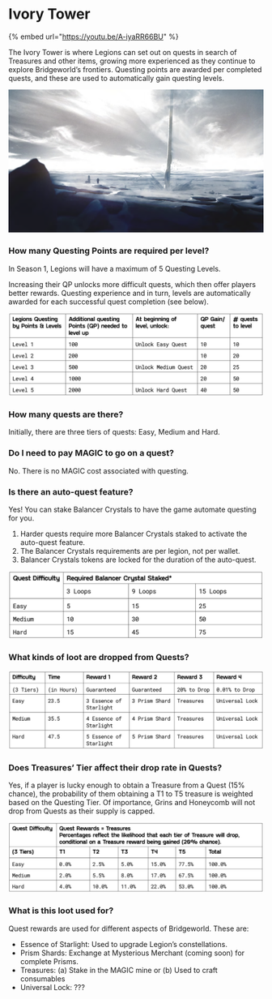 # Ivory Tower

{% embed url="https://youtu.be/A-iyaRR66BU" %}

The Ivory Tower is where Legions can set out on quests in search of Treasures and other items, growing more experienced as they continue to explore Bridgeworld’s frontiers. Questing points are awarded per completed quests, and these are used to automatically gain questing levels.

![](<../../.gitbook/assets/image (20) (1).png>)

### **How many Questing Points are required per level?**

In Season 1, Legions will have a maximum of 5 Questing Levels.

Increasing their QP unlocks more difficult quests, which then offer players better rewards. Questing experience and in turn, levels are automatically awarded for each successful quest completion (see below).

![](<../../.gitbook/assets/image (9).png>)

### **How many quests are there?**

Initially, there are three tiers of quests: Easy, Medium and Hard.

### **Do I need to pay MAGIC to go on a quest?**

No. There is no MAGIC cost associated with questing.

### **Is there an auto-quest feature?**

Yes! You can stake Balancer Crystals to have the game automate questing for you.

1. Harder quests require more Balancer Crystals staked to activate the auto-quest feature.
2. The Balancer Crystals requirements are per legion, not per wallet.
3. Balancer Crystals tokens are locked for the duration of the auto-quest.

![Note: This requirement is per legion. If you want to send two legions on easy 3 auto-questing loops, you will need to stake and lock 5 x 2 = 10 Balancer Crystals.](<../../.gitbook/assets/image (14).png>)

### **What kinds of loot are dropped from Quests?**

![](<../../.gitbook/assets/image (20).png>)

### **Does Treasures’ Tier affect their drop rate in Quests?**

Yes, if a player is lucky enough to obtain a Treasure from a Quest (15% chance), the probability of them obtaining a T1 to T5 treasure is weighted based on the Questing Tier. Of importance, Grins and Honeycomb will not drop from Quests as their supply is capped.

![](<../../.gitbook/assets/image (8).png>)

### **What is this loot used for?**

Quest rewards are used for different aspects of Bridgeworld. These are:

* Essence of Starlight: Used to upgrade Legion’s constellations.
* Prism Shards: Exchange at Mysterious Merchant (coming soon) for complete Prisms.
* Treasures: (a) Stake in the MAGIC mine or (b) Used to craft consumables
* Universal Lock: ???
